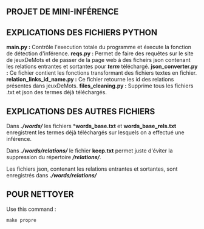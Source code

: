 ## PROJET DE MINI-INFÉRENCE

## EXPLICATIONS DES FICHIERS PYTHON

**main.py :** Contrôle l'execution totale du programme et éxecute la fonction de détection d'inférence.
**reqs.py :** Permet de faire des requêtes sur le site de jeuxDeMots et de passer de la page web à des ficheirs json
            contenant les relations entrantes et sortantes pour ***term*** téléchargé.
**json_converter.py :** Ce fichier contient les fonctions transformant des fichiers textes en fichier.
**relation_links_id_name.py :** Ce fichier retourne les id des relations présentes dans jeuxDeMots.
**files_cleaning.py :** Supprime tous les fichiers .txt et json des termes déjà téléchargés.

## EXPLICATIONS DES AUTRES FICHIERS

Dans ***./words/*** les fichiers ***words_base.txt** et **words_base_rels.txt** enregistrent les termes déjà téléchargés sur lesquels on a effectué une inférence.

Dans ***./words/relations/*** le fichier **keep.txt** permet juste d'éviter la suppression du répertoire ***/relations/***.

Les fichiers json, contenant les relations entrantes et sortantes, sont enregistrés dans  ***./words/relations/***

## POUR NETTOYER

Use this command :
```
make propre
```
